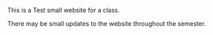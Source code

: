 This is a Test small website for a class.

There may be small updates to the website throughout the semester.
